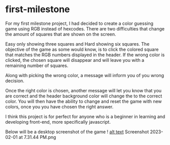 # first-milestone

For my first milestone project, I had decided to create a color guessing game using RGB instead of hexcodes. There are two difficulties that change the amount of squares that are shown on the screen. 

Easy only showing three squares and Hard showing six squares. The objective of the game as some would know, is to click the colored square that matches the RGB numbers displayed in the header. If the wrong color is clicked, the chosen square will disappear and will leave you  with a remaining number of squares. 

Along with picking the wrong color, a message will inform you of you wrong decision. 

Once the right color is chosen, another message will let you know that you are correct and the header background color will change the to the correct color. You will then have the ability to change and reset the game with new colors, once you you have chosen the right answer. 


I think this project is for perfect for anyone who is a beginner in learning and developing front-end, more specifically javascript. 

Below will be a desktop screenshot of the game
! [alt text](https://github.com/icarus014/first-milestone/blob/main/Screenshot2023-02-01at7.31.44PM.png?raw=true)
Screenshot 2023-02-01 at 7.31.44 PM.png